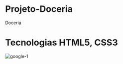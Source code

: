 # Projeto-Doceria
 Doceria
# Tecnologias HTML5, CSS3

![google-1](https://user-images.githubusercontent.com/102436341/228941185-1a817013-bc77-4736-9c24-94bdd8d05ca4.png)

